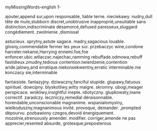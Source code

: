 myMissingWords-english 1-

ajouter,append
sur,upon
responsable, liable
terne. nieciekawy. nudny,dull 
tête de mule,stubborn
discret,unobtrusive
inapproprié,unsuitable
sans distinction,indiscriminate 
désamorcé,defused
paresseux,sluggard
congédiement. zwolnienie ,dismissal 





astucieux. sprytny,astute
sagace. madry,sagacious
louable. glosny,commendable
fermer les yeux sur. przebaczyc wine,condone 
harceler.nekanie,Harrying 
ennemi.foe,foe 
enfoncer.ubic.wtlaczac.najechac,ramming
rebuffade.odmowa,rebuff
fastidieux.zmudny,tedious 
contention.twierdzenie,contention 
aride.jalowy,arid
erratique.niekonsekwentny,erratic
interminable.nie konczacy sie,interminable





fantaisiste. fantazyjny. dziwaczny,fanciful 
stupide. glupawy,fatuous
spirituel. dowcipny. blyskotliwy,witty
maigre. skromny. ubogi,meager
perspicace. wnikliwy,insightful
inepte. idiotyczny. glupkowaty,inane
correctif. zaradczy. leczniczy,remedial
déraisonnable. horendable,unconscionable
magnanime. wspanialomyslny, wielkoduszny,magnanimous
invité. provoque, demander. ,prompted
dépourvu. pozbawiony czegos,devoid 
énergiquement. mozolnie,strenuously
amender. modifier. corriger,amende
ne pas apprecier,resented 
absurde, grotesque,preposterous
